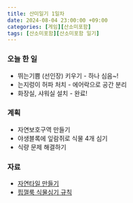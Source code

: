 ```yaml
---
title: 산미일기 1일차
date: 2024-08-04 23:00:00 +09:00
categories: [게임][산소미포함]
tags: [산소미포함][산소미포함 일기]
---
```


### 오늘 한 일
- 뛰는기쁨 (선인장) 키우기 - 하나 심음~!
- 는지렁이 허파 처치 - 에어락으로 공간 분리
- 화장실, 샤워실 설치 - 완료!

### 계획
- 자연보호구역 만들기
- 야생블록에 잎람쥐로 식물 4개 심기
- 식량 문제 해결하기

### 자료
- [자연타일 만들기](https://gall.dcinside.com/mgallery/board/view/?id=oni&no=40195)
- [핍껄룩 식물심기 규칙](https://gall.dcinside.com/mgallery/board/view/?id=oni&no=14883)
